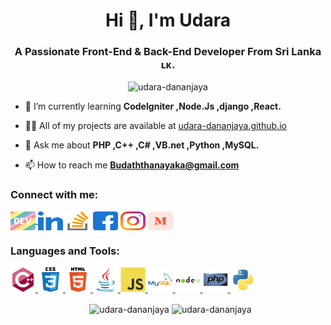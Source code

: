 <h1 align="center">Hi 👋, I'm Udara</h1>
<h3 align="center">A Passionate Front-End & Back-End Developer From Sri Lanka ʟᴋ.</h3>

<p align="center"><img src="https://komarev.com/ghpvc/?username=udara-dananjaya&label=Profile%20views&color=0e75b6&style=flat" alt="udara-dananjaya" /></p>

- 🌱 I’m currently learning **CodeIgniter ,Node.Js ,django ,React.** 

- 👨‍💻 All of my projects are available at [udara-dananjaya.github.io](https://udara-dananjaya.github.io) 

- 💬 Ask me about **PHP ,C++ ,C# ,VB.net ,Python ,MySQL.** 

- 📫 How to reach me **Budaththanayaka@gmail.com**

<h3 align="left">Connect with me:</h3>
<p align="left">
    <a href="https://dev.to/udara_dananjaya" target="blank"><img align="center" src="/icons/devto.svg" alt="udara_dananjaya" height="30" width="40" />
    <a href="https://linkedin.com/in/udara-dananjaya-aththanayaka" target="blank"><img align="center" src="/icons/linked-in.svg" alt="udara-dananjaya-aththanayaka" height="30" width="40" /></a>
    <a href="https://stackoverflow.com/users/19066932" target="blank"><img align="center" src="/icons/stack-overflow.svg" alt="udara-dananjaya" height="30" width="40" /></a>
    <a href="https://fb.com/Udara.D.Aththanayaka" target="blank"><img align="center" src="/icons/facebook.svg" alt="B.Udara.Dananjaya.Aththanayaka" height="30" width="40" /></a>
    <a href="https://instagram.com/udara_d_aththanayaka" target="blank"><img align="center" src="/icons/instagram.svg" alt="d_a_n_a_n_jaya" height="30" width="40" /></a>
    <a href="https://medium.com/@udara-dananjaya" target="blank"><img align="center" src="/icons/medium.svg" alt="@udara-dananjaya" height="30" width="40" /></a>
</p>

<h3 align="left">Languages and Tools:</h3>
<p align="left">
    <a href="https://www.w3schools.com/cpp/" target="_blank" rel="noreferrer"> <img src="/icons/cplusplus.svg" alt="cplusplus" width="40" height="40" /> </a>
    <a href="https://www.w3schools.com/css/" target="_blank" rel="noreferrer"> <img src="/icons/css3.svg" alt="css3" width="40" height="40" /> </a>
    <a href="https://www.w3.org/html/" target="_blank" rel="noreferrer"> <img src="/icons/html5.svg" alt="html5" width="40" height="40" /> </a>
    <a href="https://www.java.com" target="_blank" rel="noreferrer"> <img src="/icons/java.svg" alt="java" width="40" height="40" /> </a>
    <a href="https://developer.mozilla.org/en-US/docs/Web/JavaScript" target="_blank" rel="noreferrer"> <img src="/icons/javascript.svg" alt="javascript" width="40" height="40" /> </a>
    <a href="https://www.mysql.com/" target="_blank" rel="noreferrer"> <img src="/icons/mysql.svg" alt="mysql" width="40" height="40" /> </a>
    <a href="https://nodejs.org" target="_blank" rel="noreferrer"> <img src="/icons/nodejs.svg" alt="nodejs" width="40" height="40" /> </a>
    <a href="https://www.php.net" target="_blank" rel="noreferrer"> <img src="/icons/php.svg" alt="php" width="40" height="40" /> </a>
    <a href="https://www.python.org" target="_blank" rel="noreferrer"> <img src="/icons/python.svg" alt="python" width="40" height="40" /> </a>
</p>

<p align="center">&nbsp;
    <img align="center" src="https://github-readme-stats.vercel.app/api?username=udara-dananjaya&show_icons=true&locale=en" alt="udara-dananjaya" />
    
 <img align="center" src="https://github-readme-stats.vercel.app/api/top-langs/?username=Udara-Dananjaya&theme=dark&hide_border=false&include_all_commits=false&count_private=false&layout=compact" alt="udara-dananjaya" />
</p>
